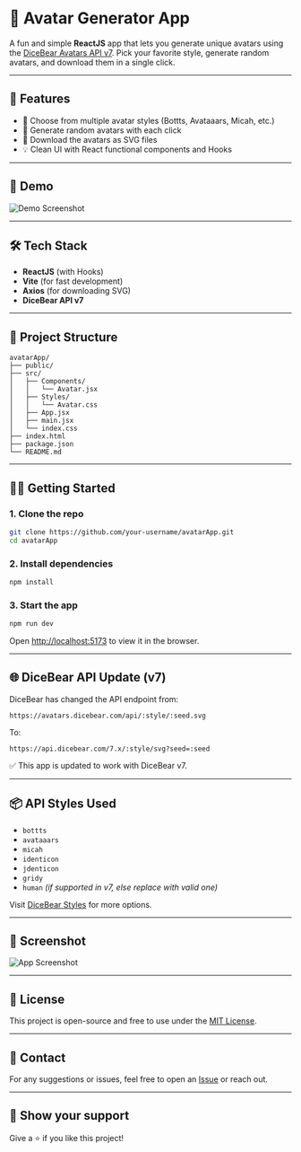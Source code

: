 
# 👤 Avatar Generator App

A fun and simple **ReactJS** app that lets you generate unique avatars using the [DiceBear Avatars API v7](https://www.dicebear.com/). Pick your favorite style, generate random avatars, and download them in a single click.

---

## 🚀 Features

- 🎨 Choose from multiple avatar styles (Bottts, Avataaars, Micah, etc.)
- 🔄 Generate random avatars with each click
- 💾 Download the avatars as SVG files
- 💡 Clean UI with React functional components and Hooks

---

## 📸 Demo

![Demo Screenshot](./demo.png)

---

## 🛠️ Tech Stack

- **ReactJS** (with Hooks)
- **Vite** (for fast development)
- **Axios** (for downloading SVG)
- **DiceBear API v7**

---

## 📂 Project Structure

```
avatarApp/
├── public/
├── src/
│   ├── Components/
│   │   └── Avatar.jsx
│   ├── Styles/
│   │   └── Avatar.css
│   ├── App.jsx
│   ├── main.jsx
│   └── index.css
├── index.html
├── package.json
└── README.md
```

---

## 🧑‍💻 Getting Started

### 1. Clone the repo
```bash
git clone https://github.com/your-username/avatarApp.git
cd avatarApp
```

### 2. Install dependencies
```bash
npm install
```

### 3. Start the app
```bash
npm run dev
```

Open [http://localhost:5173](http://localhost:5173) to view it in the browser.

---

## 🌐 DiceBear API Update (v7)

DiceBear has changed the API endpoint from:

```
https://avatars.dicebear.com/api/:style/:seed.svg
```

To:

```
https://api.dicebear.com/7.x/:style/svg?seed=:seed
```

✅ This app is updated to work with DiceBear v7.

---

## 📦 API Styles Used

- `bottts`
- `avataaars`
- `micah`
- `identicon`
- `jdenticon`
- `gridy`
- `human` *(if supported in v7, else replace with valid one)*

Visit [DiceBear Styles](https://www.dicebear.com/styles/) for more options.

---

## 📸 Screenshot

![App Screenshot](./screenshot.png)

---

## 📃 License

This project is open-source and free to use under the [MIT License](LICENSE).

---

## 💬 Contact

For any suggestions or issues, feel free to open an [Issue](https://github.com/your-username/avatarApp/issues) or reach out.

---

## 🌟 Show your support

Give a ⭐️ if you like this project!
